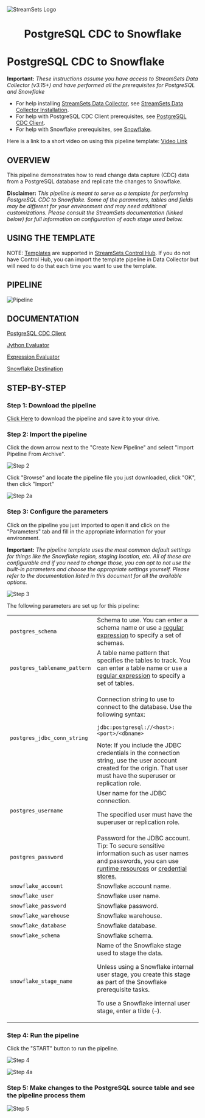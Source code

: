 ![StreamSets Logo](images/Full%20Color%20Transparent.png)

<h1><p align="center">PostgreSQL CDC to Snowflake</p></h1>

# PostgreSQL CDC to Snowflake

**Important:** *These instructions assume you have access to StreamSets Data Collector (v3.15+) and have performed all the prerequisites for PostgreSQL and Snowflake*

- For help installing [StreamSets Data Collector](https://streamsets.com/products/dataops-platform/data-collector/), see [StreamSets Data Collector Installation](https://streamsets.com/documentation/datacollector/latest/help/datacollector/UserGuide/Installation/Install_title.html).
- For help with PostgreSQL CDC Client prerequisites, see [PostgreSQL CDC Client](https://streamsets.com/documentation/datacollector/latest/help/datacollector/UserGuide/Origins/PostgreSQL.html).
- For help with Snowflake prerequisites, see [Snowflake](https://streamsets.com/documentation/controlhub/latest/onpremhelp/datacollector/UserGuide/Destinations/Snowflake.html).

Here is a link to a short video on using this pipeline template: [Video Link](https://www.youtube.com/channel/UC_4K-__dngOCEmoZs7PVZAg)

## OVERVIEW

This pipeline demonstrates how to read change data capture (CDC) data from a PostgreSQL database and replicate the changes to Snowflake.

**Disclaimer:** *This pipeline is meant to serve as a template for performing PostgreSQL CDC to Snowflake.  Some of the parameters, tables and fields may be different for your environment and may need additional customizations.  Please consult the StreamSets documentation (linked below) for full information on configuration of each stage used below.*

## USING THE TEMPLATE

NOTE: [Templates](https://streamsets.com/documentation/controlhub/latest/onpremhelp/controlhub/UserGuide/Pipelines/PipelineTemplates.html) are supported in [StreamSets Control Hub](https://streamsets.com/products/dataops-platform/control-hub/). If you do not have Control Hub, you can import the template pipeline in Data Collector but will need to do that each time you want to use the template.

## PIPELINE

![Pipeline](images/pipeline.png "PostgreSQL CDC to Snowflake")

## DOCUMENTATION

[PostgreSQL CDC Client](https://streamsets.com/documentation/datacollector/latest/help/datacollector/UserGuide/Origins/PostgreSQL.html)

[Jython Evaluator](https://streamsets.com/documentation/controlhub/latest/help/datacollector/UserGuide/Processors/Jython.html)

[Expression Evaluator](https://streamsets.com/documentation/controlhub/latest/help/datacollector/UserGuide/Processors/Expression.html)

[Snowflake Destination](https://streamsets.com/documentation/controlhub/latest/help/datacollector/UserGuide/Destinations/Snowflake.html)

## STEP-BY-STEP

### Step 1: Download the pipeline

[Click Here](./PostgreSQL_CDC_to_Snowflake.zip?raw=true) to download the pipeline and save it to your drive.

### Step 2: Import the pipeline

Click the down arrow next to the "Create New Pipeline" and select "Import Pipeline From Archive".

![Step 2](images/PostgreSQLtoSnowflake_step2.png "Import the Pipeline")

Click "Browse" and locate the pipeline file you just downloaded, click "OK", then click "Import"

![Step 2a](images/PostgreSQLtoSnowflake_step2a.png "Import the Pipeline")

### Step 3: Configure the parameters

Click on the pipeline you just imported to open it and click on the "Parameters" tab and fill in the appropriate information for your environment.

**Important:** *The pipeline template uses the most common default settings for things like the Snowflake region, staging location, etc. All of these are configurable and if you need to change those, you can opt to not use the built-in parameters and choose the appropriate settings yourself. Please refer to the documentation listed in this document for all the available options.*

![Step 3](images/PostgreSQLtoSnowflake_step3.png "Configure the parameters")

The following parameters are set up for this pipeline:

<table>
  <tr>
   <td><code>postgres_schema</code>
   </td>
   <td class="entry cellrowborder" style="text-align:left;" headers="d450352e828 ">Schema to use. You can enter a schema name or use a <a class="xref" href="../Apx-RegEx/RegEx-Title.html#concept_vd4_nsc_gs" title="A regular expression, also known as regex, describes a pattern for a string.">regular expression</a> to specify a set of
                                        schemas.</td>
  </tr>
  <tr>
   <td><code>postgres_tablename_pattern</code>
   </td>
   <td class="entry cellrowborder" style="text-align:left;" headers="d450352e828 ">A table name pattern that specifies the tables to track.
                                        You can enter a table name or use a <a class="xref" href="../Apx-RegEx/RegEx-Title.html#concept_vd4_nsc_gs" title="A regular expression, also known as regex, describes a pattern for a string.">regular expression</a> to specify a set of
                                        tables.</td>
  </tr>
  <tr>
   <td><code>postgres_jdbc_conn_string</code>
   </td>
   <td class="entry cellrowborder" headers="d450352e1093 ">
                                        <p class="p">Connection string to use to connect to the database. Use
                                            the following syntax:</p>
                                        <div class="p">
                                            <pre class="pre codeblock"><code>jdbc:postgresql://&lt;host&gt;:&lt;port&gt;/&lt;dbname&gt;</code></pre>
                                            <div class="note note"><span class="notetitle">Note:</span> If you include the JDBC credentials in the
                                                connection string, use the user account created for
                                                the origin. That user must have the superuser or
                                                replication role.</div>
                                        </div>
                                    </td>
  </tr>
  <tr>
   <td><code>postgres_username</code>
   </td>
   <td class="entry cellrowborder" headers="d450352e1195 "><span class="ph">User name for the
                                            JDBC connection.</span><p class="p">The specified user must have the superuser or
                                            replication role.</p>
</td>
  </tr>
  <tr>
   <td><code>postgres_password</code>
   <td class="entry cellrowborder" headers="d450352e1195 ">Password for the JDBC account.<div class="note tip"><span class="tiptitle">Tip:</span> <span class="ph" id="task_v21_nm4_n2b__d15e6239">To
                        secure sensitive information such as user names and passwords, you can use
                              <a class="xref" href="../Pipeline_Configuration/RuntimeValues.html#concept_bs4_5nm_2s" title="Similar to runtime properties, runtime resources are values that you define in a file local to the Data Collector and call from within a pipeline. But with runtime resources, you can restrict the permissions for the files to secure information.">runtime resources</a> or <span class="ph"><a class="xref" href="../Configuration/CredentialStores.html#concept_bt1_bpj_r1b">credential stores.</a></span></span></div>
</td>
  </tr>
  <tr>
   <td><code>snowflake_account</code>
   </td>
   <td class="entry cellrowborder" headers="d198512e2230 ">Snowflake account name.</td>
  </tr>
  <tr>
   <td><code>snowflake_user</code>
   </td>
   <td class="entry cellrowborder" headers="d198512e2230 ">Snowflake user name.</td>
  </tr>
  <tr>
   <td><code>snowflake_password</code>
   </td>
   <td class="entry cellrowborder" headers="d198512e2230 ">Snowflake password.</td>
  </tr>
  <tr>
   <td><code>snowflake_warehouse</code>
   </td>
   <td class="entry cellrowborder" headers="d198512e2372 ">Snowflake warehouse.</td>
  </tr>
  <tr>
   <td><code>snowflake_database</code>
   </td>
   <td class="entry cellrowborder" headers="d198512e2372 ">Snowflake database.</td>
  </tr>
  <tr>
   <td><code>snowflake_schema</code>
   </td>
   <td class="entry cellrowborder" headers="d198512e2372 ">Snowflake schema.</td>
  </tr>
  <tr>
   <td><code>snowflake_stage_name</code>
   </td>
   <td class="entry cellrowborder" headers="d198512e2713 ">Name of the Snowflake stage used to stage the data.
                                            <p class="p">Unless using a Snowflake internal user stage, you
                                            create this stage as part of the <a class="xref">Snowflake prerequisite tasks</a>.</p>
<p class="p">To use a
                                            Snowflake internal user stage, enter a tilde
                                                (<code class="ph codeph">~</code>).</p>
</td>
  </tr>
</table>

### Step 4: Run the pipeline

Click the "START" button to run the pipeline.

![Step 4](images/PostgreSQLtoSnowflake_step4.png "Run the pipeline")

![Step 4a](images/PostgreSQLtoSnowflake_step4a.png "Run the pipeline")

### Step 5: Make changes to the PostgreSQL source table and see the pipeline process them

![Step 5](images/PostgreSQLtoSnowflake_step5.png "View the results")